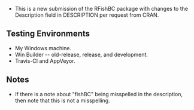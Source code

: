* This is a new submission of the RFishBC package with changes to the Description field in DESCRIPTION per request from CRAN.

## Testing Environments
* My Windows machine.
* Win Builder -- old-release, release, and development.
* Travis-CI and AppVeyor.

## Notes
* If there is a note about "fishBC" being misspelled in the description, then note that this is not a misspelling.
